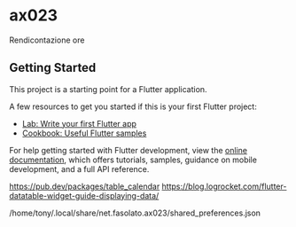 # ax023

Rendicontazione ore

## Getting Started

This project is a starting point for a Flutter application.

A few resources to get you started if this is your first Flutter project:

- [Lab: Write your first Flutter app](https://docs.flutter.dev/get-started/codelab)
- [Cookbook: Useful Flutter samples](https://docs.flutter.dev/cookbook)

For help getting started with Flutter development, view the
[online documentation](https://docs.flutter.dev/), which offers tutorials,
samples, guidance on mobile development, and a full API reference.





https://pub.dev/packages/table_calendar
https://blog.logrocket.com/flutter-datatable-widget-guide-displaying-data/


/home/tony/.local/share/net.fasolato.ax023/shared_preferences.json